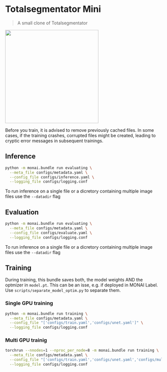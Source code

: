 # Totalsegmentator Mini
> A small clone of Totalsegmentator

<img src="https://user-images.githubusercontent.com/37253540/216309343-ab6e3d64-2f13-43b4-93c0-4fa85e8e57fa.png"  width="300" height="300">

Before you train, it is advised to remove previously cached files. In some cases, if the training crashes, corrupted files might be created, leading to cryptic error messages in subsequent trainings. 

## Inference

```bash
python -m monai.bundle run evaluating \
  --meta_file configs/metadata.yaml \
  --config_file configs/inference.yaml \
  --logging_file configs/logging.conf
```
To run inference on a single file or a dicretory containing multiple image files use the `--datadir` flag

## Evaluation

```bash
python -m monai.bundle run evaluating \
  --meta_file configs/metadata.yaml \
  --config_file configs/evaluate.yaml \
  --logging_file configs/logging.conf
```
To run inference on a single file or a dicretory containing multiple image files use the `--datadir` flag

## Training

During training, this bundle saves both, the model weights AND the optmizer in `model.pt`. This can be an isse, e.g. if deployed in MONAI Label. Use `scripts/separate_model_optim.py` to separate them. 

### Single GPU training

```bash
python -m monai.bundle run training \
  --meta_file configs/metadata.yaml \
  --config_file "['configs/train.yaml','configs/unet.yaml']" \
  --logging_file configs/logging.conf
```

### Multi GPU trainig

```bash
torchrun --nnodes=1 --nproc_per_node=8 -m monai.bundle run training \
  --meta_file configs/metadata.yaml \
  --config_file "['configs/train.yaml','configs/unet.yaml','configs/multi_gpu_train.yaml']" \
  --logging_file configs/logging.conf
```
